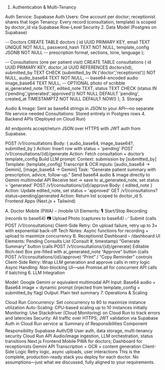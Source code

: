 
1. Authentication & Multi-Tenancy

Auth Service: Supabase Auth
Users: One account per doctor; receptionist shares that login
Tenancy: Every record (consultation, template) is scoped by doctor_id via Supabase Row-Level Security
2. Data Model (Postgres on Supabase)

-- Doctors
CREATE TABLE doctors (
  id UUID PRIMARY KEY,
  email TEXT UNIQUE NOT NULL,
  password_hash TEXT NOT NULL,
  template_config JSONB NOT NULL  -- prescription format, sections, tone, language
);

-- Consultations (one per patient visit)
CREATE TABLE consultations (
  id UUID PRIMARY KEY,
  doctor_id UUID REFERENCES doctors(id),
  submitted_by TEXT CHECK (submitted_by IN ('doctor','receptionist')) NOT NULL,
  audio_base64 TEXT NOT NULL,       -- base64-encoded audio
  image_base64 TEXT NULL,           -- OPTIONAL photo of scribble
  ai_generated_note TEXT,
  edited_note TEXT,
  status TEXT CHECK (status IN ('pending','generated','approved')) NOT NULL DEFAULT 'pending',
  created_at TIMESTAMPTZ NOT NULL DEFAULT NOW()
);
3. Storage

Audio & Image: Sent as base64 strings in JSON to your API—no separate file service needed
Consultations: Stored entirely in Postgres rows
4. Backend APIs (Deployed on Cloud Run)

All endpoints accept/return JSON over HTTPS with JWT auth from Supabase.

POST /v1/consultations
Body: { audio_base64, image_base64?, submitted_by }
Action: Insert row with status = 'pending'
POST /v1/consultations/{id}/generate
Action:
Fetch consultation + doctor’s template_config
Build LLM prompt:
Context: submission by [submitted_by]
Template: [template_config]
Transcript & OCR inputs: [audio_base64 → Gemini], [image_base64 → Gemini]
Task: “Generate patient summary with prescription, advice, follow-up.”
Send base64 audio & image directly to Gemini multimodal API
Receive text → save to ai_generated_note, set status = 'generated'
POST /v1/consultations/{id}/approve
Body: { edited_note }
Action: Update edited_note, set status = 'approved'
GET /v1/consultations?status=pending|generated
Action: Return list scoped to doctor_id
5. Frontend Apps (Next.js + Tailwind)

A. Doctor Mobile (PWA) – /mobile
UI Elements:
🎙️ Start/Stop Recording (records to base64)
📷 Upload Photo (captures to base64)
✅ Submit (calls POST /v1/consultations)
Client-Side Retry: On upload failure, retry up to 3× with exponential back-off
Tech Notes: Async functions for recording + upload to maximize concurrency
B. Receptionist Dashboard – /dashboard
UI Elements:
Pending Consults List (Consult #, timestamp)
“Generate Summary” button (calls POST /v1/consultations/{id}/generate)
Editable Rich-text Box pre-filled with ai_generated_note
“Approve” button (calls POST /v1/consultations/{id}/approve)
“Print” / “Copy Reminder” controls
Client-Side Retry: Wrap LLM generation and approve calls in retry logic
Async Handling: Non-blocking UI—use Promise.all for concurrent API calls if batching
6. LLM Integration

Model: Google Gemini or equivalent multimodal API
Input: Base64 audio + Base64 image + dynamic prompt (injected from template_config + submitted_by flag)
Output: Plain text summary
7. Operations & Scaling

Cloud Run Concurrency: Set concurrency to 80 to maximize instance utilization
Auto-Scaling: CPU-based scaling up to 10 instances initially
Monitoring: Use Stackdriver (Cloud Monitoring) on Cloud Run to track errors and latencies
Security: All traffic over HTTPS; JWT validation via Supabase Auth in Cloud Run service
📊 Summary of Responsibilities
Component	Responsibility
Supabase Auth/DB	User auth, data storage, multi-tenancy security
Cloud Run API	Audio/image ingestion, LLM orchestration, status transitions
Next.js Frontend	Mobile PWA for doctors; Dashboard for receptionists
Gemini API	Transcription + OCR + content generation
Client-Side Logic	Retry logic, async uploads, user interactions
This is the complete, production-ready stack you deploy for each doctor. No assumptions—just what we discussed, fully aligned to your requirements.